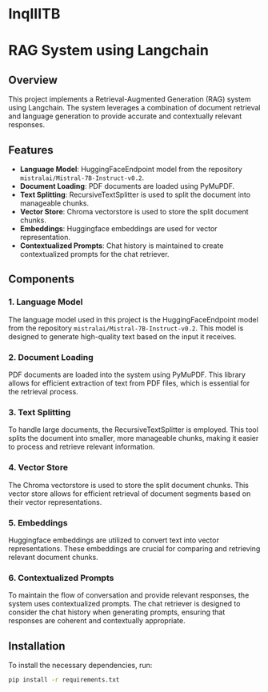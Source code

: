 # InqIIITB
# RAG System using Langchain

## Overview
This project implements a Retrieval-Augmented Generation (RAG) system using Langchain. The system leverages a combination of document retrieval and language generation to provide accurate and contextually relevant responses.

## Features
- **Language Model**: HuggingFaceEndpoint model from the repository `mistralai/Mistral-7B-Instruct-v0.2`.
- **Document Loading**: PDF documents are loaded using PyMuPDF.
- **Text Splitting**: RecursiveTextSplitter is used to split the document into manageable chunks.
- **Vector Store**: Chroma vectorstore is used to store the split document chunks.
- **Embeddings**: Huggingface embeddings are used for vector representation.
- **Contextualized Prompts**: Chat history is maintained to create contextualized prompts for the chat retriever.

## Components

### 1. Language Model
The language model used in this project is the HuggingFaceEndpoint model from the repository `mistralai/Mistral-7B-Instruct-v0.2`. This model is designed to generate high-quality text based on the input it receives.

### 2. Document Loading
PDF documents are loaded into the system using PyMuPDF. This library allows for efficient extraction of text from PDF files, which is essential for the retrieval process.

### 3. Text Splitting
To handle large documents, the RecursiveTextSplitter is employed. This tool splits the document into smaller, more manageable chunks, making it easier to process and retrieve relevant information.

### 4. Vector Store
The Chroma vectorstore is used to store the split document chunks. This vector store allows for efficient retrieval of document segments based on their vector representations.

### 5. Embeddings
Huggingface embeddings are utilized to convert text into vector representations. These embeddings are crucial for comparing and retrieving relevant document chunks.

### 6. Contextualized Prompts
To maintain the flow of conversation and provide relevant responses, the system uses contextualized prompts. The chat retriever is designed to consider the chat history when generating prompts, ensuring that responses are coherent and contextually appropriate.

## Installation
To install the necessary dependencies, run:
```bash
pip install -r requirements.txt
